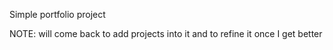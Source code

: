 Simple portfolio project

NOTE: will come back to add projects into it and to refine it once I get better
